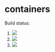 # containers

Build status:

1. [![](https://github.com/sam9807/containers-project/actions/workflows/tests-AVLTree.yml/badge.svg)](https://github.com/sam9807/containers-project/actions?query=workflow%3Atests-AVLTree)
1. [![](https://github.com/sam9807/containers-project/actions/workflows/tests-binarytree.yml/badge.svg)](https://github.com/sam9807/containers-project/actions?query=workflow%3Atests-binarytree)
1. [![](https://github.com/sam9807/containers-project/workflows/tests-BST/badge.svg)](https://github.com/sam9807/containers-project/actions?query=workflow%3Atests-BST)
